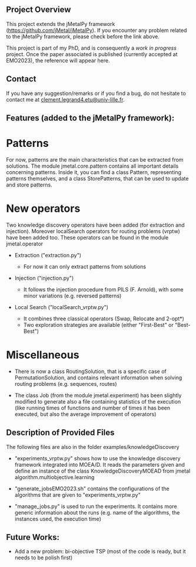 ## Project Overview
This project extends the jMetalPy framework (https://github.com/jMetal/jMetalPy).
If you encounter any problem related to the jMetalPy framework, please check before the link above.

This project is part of my PhD, and is consequently a *work in progress* project.
Once the paper associated is published (currently accepted at EMO2023), the reference will appear here. 

## Contact
If you have any suggestion/remarks or if you find a bug, do not hesitate to contact me at 
clement.legrand4.etu@univ-lille.fr.


## Features (added to the jMetalPy framework):

# Patterns
For now, patterns are the main characteristics that can be extracted from solutions. 
The module jmetal.core.pattern contains all important details concerning patterns.
Inside it, you can find a class Pattern, representing patterns themselves, and a class StorePatterns, that can be used to update and store patterns. 

# New operators
Two knowledge discovery operators have been added (for extraction and injection). 
Moreover localSearch operators for routing problems (vrptw) have been added too. 
These operators can be found in the module jmetal.operator

- Extraction ("extraction.py")
    * For now it can only extract patterns from solutions

- Injection ("injection.py")
    * It follows the injection procedure from PILS (F. Arnold), with some minor variations (e.g. reversed patterns)

-  Local Search ("localSearch_vrptw.py")
    * It combines three classical operators (Swap, Relocate and 2-opt*)
    * Two exploration strategies are available (either "First-Best" or "Best-Best")

# Miscellaneous
- There is now a class RoutingSolution, that is a specific case of PermutationSolution, and contains relevant information when solving routing problems (e.g. sequences, routes)

- The class Job (from the module jmetal.experiment) has been slightly modified to generate also a file containing statistics of the execution (like running times of functions and number of times it has been executed, but also the average improvement of operators)

## Description of Provided Files
The following files are also in the folder examples/knowledgeDiscovery

- "experiments_vrptw.py" shows how to use the knowledge discovery framework integrated into MOEA/D. 
It reads the parameters given and define an instance of the class KnowledgeDiscoveryMOEAD from jmetal algorithm.multiobjective.learning

- "generate_jobsEMO2023.sh" contains the configurations of the algorithms that are given to "experiments_vrptw.py"

- "manage_jobs.py" is used to run the experiments. It contains more generic information about the runs (e.g. name of the algorithms, the instances used, the execution time)

## Future Works:
 - Add a new problem: bi-objective TSP (most of the code is ready, but it needs to be polish first)


